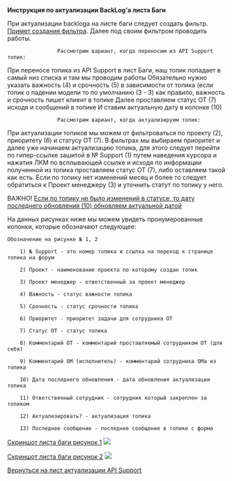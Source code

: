 **Инструкция по актуализации BackLog'a листа Баги**

При актуализации backloga на листе баги следует создать фильтр. [Примет создания фильтра](https://bu-techsupport-optiteam.netlify.app/posts/%D0%BF%D1%80%D0%B8%D0%BC%D0%B5%D1%80%20%D1%81%D0%BE%D0%B7%D0%B4%D0%B0%D0%BD%D0%B8%D1%8F%20%D1%84%D0%B8%D0%BB%D1%8C%D1%82%D1%80%D0%B0/).
Далее под своим фильтром проводить работы. 




					Рассмотрим вариант, когда переносим из API Support топик:

     
При переносе топика из API Support в лист Баги, наш топик попадает в самый низ списка и там мы проводим работы 
Обязательно нужно указать важность (4) и срочность (5) в зависимости от топика (если топик о падении модели то по умолчанию (3 - 3) как правило, важность и срочность пишет клиент в топике 
Далее проставляем статус ОТ (7) исходя и сообщений в топике 
И ставим актуальную дату в колонке (10) 




					Рассмотрим вариант, когда актуализируем топик:

     
При актуализации топиков мы можем от фильтроваться по проекту (2), приоритету (6) и статусу ОТ (7).
В фильтрах мы выбираем приоритет и далее уже начинаем актуализацию топика, для этого следует перейти по гипер-ссылке зашитой в  № Support (1) путем наведения курсора и нажатия ЛКМ по всплывающей ссылке и исходя по информации полученной из топика проставляем статус ОТ (7), либо оставляем такой как есть. Если по топику нет изменений месяц и более то следует обратиться к Проект менеджеру (3) и уточнить статут по топику у него.


ВАЖНО! <u>Если по топику не было изменений в статусе, то дату последнего обновления (10) обновляем актуальной датой</u>



На данных рисунках ниже мы можем увидеть пронумерованные колонки, которые обозначают следующее:

	Обозначение на рисунке № 1, 2 
 
		1) № Support - это номер топика и ссылка на переход к странице топика на форум
  
		2) Проект - наименование проекта по которому создан топик
  
		3) Проект менеджер - ответственный за проект менеджер
  
		4) Важность - статус важности топика
  
		5) Срочность - статус срочности топика
  
		6) Приоритет - приоритет задачи для сотрудника ОТ
  
		7) Статус ОТ - статус топика 
  
		8) Комментарий ОТ - комментарий проставляемый сотрудником ОТ (для себя)
  
		9) Комментарий ОМ (исполнитель) - комментарий сотрудника ОМа из топика
  
		10) Дата последнего обновления - дата обновления актуализации топика 
  
		11) Ответственный сотрудник - сотрудник который закреплен за топиком
  
		12) Актуализировать? - актуализация топика
  
		13) Последнее сообщение - последнее сообщение в топике с форма
  




[Скриншот листа баги рисунок 1](https://habrastorage.org/webt/l5/gf/v3/l5gfv30yyuqqgtg9zvgdbugnwu0.png)
![](https://habrastorage.org/webt/l5/gf/v3/l5gfv30yyuqqgtg9zvgdbugnwu0.png)


[Скриншот листа баги рисунок 2](https://habrastorage.org/webt/n7/ke/i3/n7kei3z2cx11xkrdznnioovq2zm.png)
![](https://habrastorage.org/webt/n7/ke/i3/n7kei3z2cx11xkrdznnioovq2zm.png)



[Вернуться на лист актуализации API Support](https://bu-techsupport-optiteam.netlify.app/posts/%D0%B0%D0%BA%D1%82%D1%83%D0%B0%D0%BB%D0%B8%D0%B7%D0%B0%D1%86%D0%B8%D1%8F%20backlog%20bu%20techsupport/)


